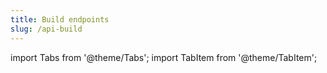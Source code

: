 ```yaml
---
title: Build endpoints
slug: /api-build
---
```


import Tabs from '@theme/Tabs';
import TabItem from '@theme/TabItem';